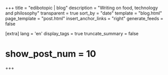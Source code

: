 +++
title = "edibotopic | blog"
description = "Writing on food, technology and philosophy"
transparent = true
sort_by = "date"
template = "blog.html"
page_template = "post.html"
insert_anchor_links = "right"
generate_feeds = false

[extra]
lang = 'en'
display_tags = true
truncate_summary = false
# show_post_num = 10
+++
